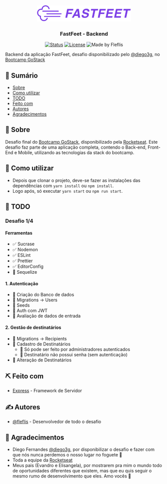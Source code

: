 

<h1 align="center">
  <img alt="Fastfeet" title="Fastfeet" src=".github/logo.png" width="300px" />
</h1>

<h3 align="center">
  FastFeet - Backend
</h3>

<div align="center">

[![Status](https://img.shields.io/badge/status-active-success.svg)]()
[![License](https://img.shields.io/badge/license-MIT-blue.svg)](/LICENSE)
<img alt="Made by Fleflis" src="https://img.shields.io/badge/made%20by-Fleflis-%2304D361"/>

</div>

<p>

Backend da aplicação FastFeet, desafio disponibilizado pelo [@diego3g](https://github.com/diego3g), no [Bootcamp GoStack](https://rocketseat.com.br/gostack)

</p>

## 📑 Sumário

- [Sobre](#about)
- [Como utilizar](#usage)
- [TODO](#todo)
- [Feito com](#built_using)
- [Autores](#authors)
- [Agradecimentos](#acknowledgement)

## 🚀 Sobre <a name = "about"></a>

Desafio final do [Bootcamp GoStack](https://rocketseat.com.br/gostack), disponibilizado pela [Rocketseat](https://rocketseat.com.br). Este desafio faz parte de
uma aplicação completa, contendo o Back-end, Front-End e Mobile, utilizando as tecnologias da stack do bootcamp.


## 🎈 Como utilizar <a name="usage"></a>

- Depois que clonar o projeto, deve-se fazer as instalações das dependências com  ```yarn install```  ou  ```npm install```.
- Logo após, só executar ```yarn start``` ou ```npm run start```.

## 📝 TODO <a name="todo"></a>

### Desafio 1/4

#### Ferramentas

- ✅ Sucrase
- ✅ Nodemon
- ✅ ESLint
- ✅ Prettier
- ✅ EditorConfig
- 🔲 Sequelize

#### 1. Autenticação

- 🔲 Criação do Banco de dados
- 🔲 Migrations -> Users
- 🔲 Seeds
- 🔲 Auth com JWT
- 🔲 Avaliação de dados de entrada

#### 2. Gestão de destinatários

- 🔲 Migrations -> Recipients
- 🔲 Cadastro de Destinatários
	- 🔲 Só pode ser feito por administradores autenticados
	- 🔲 Destinatário não possui senha (sem autenticação)
- 🔲 Alteração de Destinatários

## ⛏️ Feito com <a name = "built_using"></a>

- [Express](https://expressjs.com/) - Framework de Servidor

## ✍️ Autores <a name = "authors"></a>

- [@fleflis](https://github.com/fleflis) - Desenvolvedor de todo o desafio

## 🎉 Agradecimentos <a name = "acknowledgement"></a>

- Diego Fernandes [@diego3g](https://github.com/diego3g), por disponibilizar o desafio e fazer com que nós nunca perdemos o nosso lugar no foguete 🚀
- Toda a equipe da [Rocketseat](https://github.com/Rocketseat)
- Meus pais (Evandro e Elisangela), por mostrarem pra mim o mundo todo de oportunidades diferentes que existem, mas que eu quis seguir o mesmo rumo de desenvolvimento que eles. Amo vocês 💜

